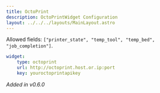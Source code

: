 ```yaml
---
title: OctoPrint
description: OctoPrintWidget Configuration
layout: ../../../layouts/MainLayout.astro
---
```


Allowed fields: `["printer_state", "temp_tool", "temp_bed", "job_completion"]`.

```yaml
widget:
    type: octoprint
    url: http://octoprint.host.or.ip:port
    key: youroctoprintapikey
```

*Added in v0.6.0*
